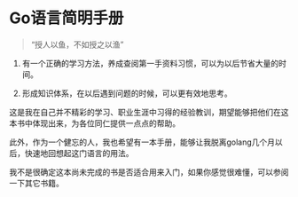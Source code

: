 # Go语言简明手册

>“授人以鱼，不如授之以渔”

1. 有一个正确的学习方法，养成查阅第一手资料习惯，可以为以后节省大量的时间。

2. 形成知识体系，在以后遇到问题的时候，可以更有效地思考。

这是我在自己并不精彩的学习、职业生涯中习得的经验教训，期望能够把他们在这本书中体现出来，为各位同仁提供一点点的帮助。

此外，作为一个健忘的人，我也希望有一本手册，能够让我脱离golang几个月以后，快速地回想起这门语言的用法。

我不是很确定这本尚未完成的书是否适合用来入门，如果你感觉很难懂，可以参阅一下其它书籍。
